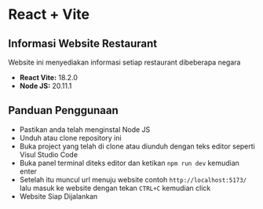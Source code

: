 # React + Vite

## Informasi Website Restaurant

Website ini menyediakan informasi setiap restaurant dibeberapa negara

- **React Vite:** 18.2.0
- **Node JS:** 20.11.1

## Panduan Penggunaan
- Pastikan anda telah menginstal Node JS
- Unduh atau clone repository ini
- Buka project yang telah di clone atau diunduh dengan teks editor seperti Visul Studio Code
- Buka panel terminal diteks editor dan ketikan `npm run dev` kemudian enter
- Setelah itu muncul url menuju website contoh `http://localhost:5173/` lalu masuk ke website dengan tekan `CTRL+C` kemudian click
- Website Siap Dijalankan 
